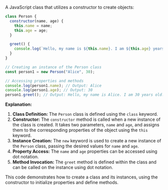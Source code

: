 A JavaScript class that utilizes a constructor to create objects:

```javascript
class Person {
  constructor(name, age) {
    this.name = name;
    this.age = age;
  }

  greet() {
    console.log(`Hello, my name is ${this.name}. I am ${this.age} years old.`);
  }
}

// Creating an instance of the Person class
const person1 = new Person("Alice", 30);

// Accessing properties and methods
console.log(person1.name); // Output: Alice
console.log(person1.age); // Output: 30
person1.greet(); // Output: Hello, my name is Alice. I am 30 years old.
```

**Explanation:**

1. **Class Definition:** The `Person` class is defined using the `class` keyword.
2. **Constructor:** The `constructor` method is called when a new instance of the class is created. It takes two parameters, `name` and `age`, and assigns them to the corresponding properties of the object using the `this` keyword.
3. **Instance Creation:** The `new` keyword is used to create a new instance of the `Person` class, passing the desired values for `name` and `age`.
4. **Property Access:** The `name` and `age` properties can be accessed using dot notation.
5. **Method Invocation:** The `greet` method is defined within the class and can be called on the instance using dot notation.

This code demonstrates how to create a class and its instances, using the constructor to initialize properties and define methods.
